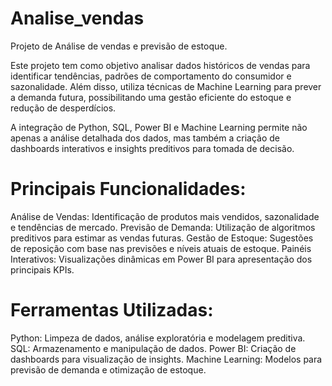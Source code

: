 # Analise_vendas
Projeto de Análise de vendas e previsão de estoque.

Este projeto tem como objetivo analisar dados históricos de vendas para identificar tendências, padrões de comportamento do consumidor e sazonalidade. Além disso, utiliza técnicas de Machine Learning para prever a demanda futura, possibilitando uma gestão eficiente do estoque e redução de desperdícios.

A integração de Python, SQL, Power BI e Machine Learning permite não apenas a análise detalhada dos dados, mas também a criação de dashboards interativos e insights preditivos para tomada de decisão.

# Principais Funcionalidades:
Análise de Vendas: Identificação de produtos mais vendidos, sazonalidade e tendências de mercado.
Previsão de Demanda: Utilização de algoritmos preditivos para estimar as vendas futuras.
Gestão de Estoque: Sugestões de reposição com base nas previsões e níveis atuais de estoque.
Painéis Interativos: Visualizações dinâmicas em Power BI para apresentação dos principais KPIs.

# Ferramentas Utilizadas:
Python: Limpeza de dados, análise exploratória e modelagem preditiva.
SQL: Armazenamento e manipulação de dados.
Power BI: Criação de dashboards para visualização de insights.
Machine Learning: Modelos para previsão de demanda e otimização de estoque.

